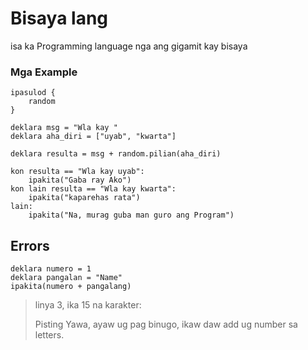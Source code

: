 # Bisaya lang
isa ka Programming language nga ang gigamit kay bisaya

### Mga Example
```
ipasulod {
    random
}

deklara msg = "Wla kay "
deklara aha_diri = ["uyab", "kwarta"]

deklara resulta = msg + random.pilian(aha_diri)

kon resulta == "Wla kay uyab":
    ipakita("Gaba ray Ako") 
kon lain resulta == "Wla kay kwarta":
    ipakita("kaparehas rata")
lain:
    ipakita("Na, murag guba man guro ang Program") 
```
## Errors
```
deklara numero = 1
deklara pangalan = "Name"
ipakita(numero + pangalang)
```
> linya 3, ika 15 na karakter:
> 
> Pisting Yawa, ayaw ug pag binugo, 
> ikaw daw add ug number sa letters.